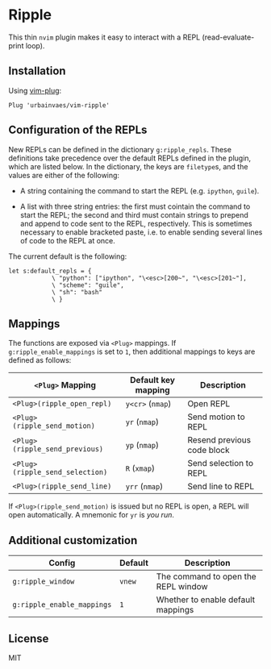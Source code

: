 # Ripple

This thin `nvim` plugin makes it easy to interact with a REPL (read-evaluate-print loop).

## Installation

Using [vim-plug](https://github.com/junegunn/vim-plug):

```vim
Plug 'urbainvaes/vim-ripple'
```

## Configuration of the REPLs

New REPLs can be defined in the dictionary `g:ripple_repls`.
These definitions take precedence over the default REPLs defined in the plugin,
which are listed below.
In the dictionary, the keys are `filetype`s,
and the values are either of the following:

- A string containing the command to start the REPL (e.g. `ipython`, `guile`).

- A list with three string entries:
the first must cointain the command to start the REPL;
the second and third must contain strings to prepend and append to code sent to the REPL,
respectively.
This is sometimes necessary to enable bracketed paste,
i.e. to enable sending several lines of code to the REPL at once.

The current default is the following:
```vim
let s:default_repls = {
            \ "python": ["ipython", "\<esc>[200~", "\<esc>[201~"],
            \ "scheme": "guile",
            \ "sh": "bash"
            \ }
```

## Mappings

The functions are exposed via `<Plug>` mappings.
If `g:ripple_enable_mappings` is set to `1`,
then additional mappings to keys are defined as follows:

| `<Plug>` Mapping                | Default key mapping | Description                |
| -----------------------------   | ------------------- | -----------                |
| `<Plug>(ripple_open_repl)`      | `y<cr>` (`nmap`)    | Open REPL                  |
| `<Plug>(ripple_send_motion)`    | `yr` (`nmap`)       | Send motion to REPL        |
| `<Plug>(ripple_send_previous)`  | `yp` (`nmap`)       | Resend previous code block |
| `<Plug>(ripple_send_selection)` | `R` (`xmap`)        | Send selection to REPL     |
| `<Plug>(ripple_send_line)`      | `yrr` (`nmap`)      | Send line to REPL          |

If `<Plug>(ripple_send_motion)` is issued but no REPL is open,
a REPL will open automatically.
A mnemonic for `yr` is *you run*.

## Additional customization

| Config            | Default | Description |
| ------            | ------- | ----------- |
| `g:ripple_window` | `vnew`  | The command to open the REPL window |
| `g:ripple_enable_mappings` | `1`  | Whether to enable default mappings |

## License

MIT
